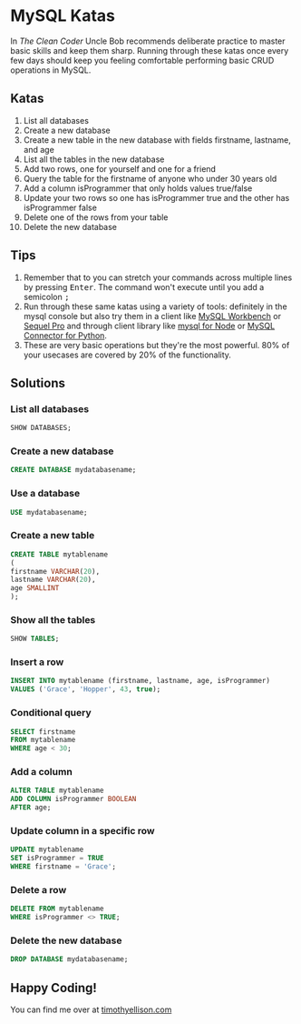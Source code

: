 # MySQL Katas

In *The Clean Coder* Uncle Bob recommends deliberate practice to master basic skills and keep them sharp. Running through these katas once every few days should keep you feeling comfortable performing basic CRUD operations in MySQL.

## Katas
1. List all databases
2. Create a new database
3. Create a new table in the new database with fields firstname, lastname, and age
4. List all the tables in the new database
5. Add two rows, one for yourself and one for a friend
6. Query the table for the firstname of anyone who under 30 years old
7. Add a column isProgrammer that only holds values true/false
8. Update your two rows so one has isProgrammer true and the other has isProgrammer false
9. Delete one of the rows from your table
10. Delete the new database

## Tips

1. Remember that to you can stretch your commands across multiple lines by pressing <kbd>Enter</kbd>. The command won't execute until you add a semicolon <kbd>;</kbd>
2. Run through these same katas using a variety of tools: definitely in the mysql console but also try them in a client like [MySQL Workbench](https://www.mysql.com/products/workbench/) or [Sequel Pro](https://www.sequelpro.com/) and through client library like [mysql for Node](https://www.npmjs.com/package/mysql) or [MySQL Connector for Python](https://dev.mysql.com/doc/connector-python/en/).
3. These are very basic operations but they're the most powerful. 80% of your usecases are covered by 20% of the functionality.

## Solutions

### List all databases
```sql
SHOW DATABASES;
```

### Create a new database
```sql
CREATE DATABASE mydatabasename;
```

### Use a database
```sql
USE mydatabasename;
```

### Create a new table
```sql
CREATE TABLE mytablename
(
firstname VARCHAR(20),
lastname VARCHAR(20),
age SMALLINT
);
```

### Show all the tables
```sql
SHOW TABLES;
```

### Insert a row
```sql
INSERT INTO mytablename (firstname, lastname, age, isProgrammer)
VALUES ('Grace', 'Hopper', 43, true);
```

### Conditional query
```sql
SELECT firstname
FROM mytablename
WHERE age < 30;
```

### Add a column
```sql
ALTER TABLE mytablename
ADD COLUMN isProgrammer BOOLEAN
AFTER age;
```

### Update column in a specific row
```sql
UPDATE mytablename
SET isProgrammer = TRUE
WHERE firstname = 'Grace';
```

### Delete a row
```sql
DELETE FROM mytablename
WHERE isProgrammer <> TRUE;
```

### Delete the new database
```sql
DROP DATABASE mydatabasename;
```

## Happy Coding!
You can find me over at [timothyellison.com](https://www.timothyellison.com/)
